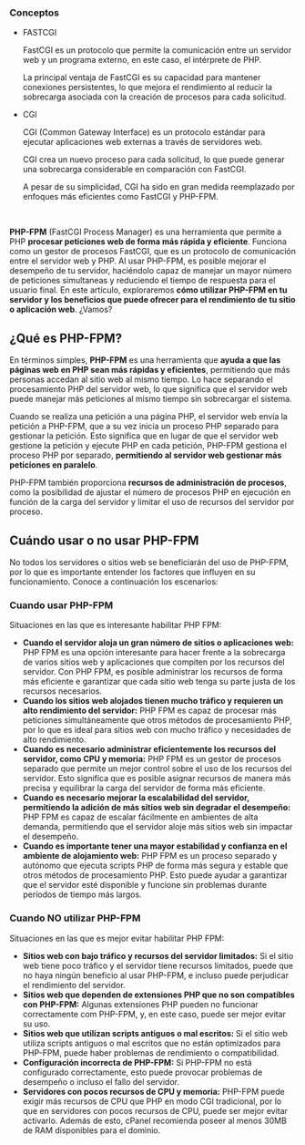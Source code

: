 ### **Conceptos**

  - FASTCGI

    FastCGI es un protocolo que permite la comunicación entre un servidor web y un programa externo, en este caso, el intérprete de PHP.

    La principal ventaja de FastCGI es su capacidad para mantener conexiones persistentes, lo que mejora el rendimiento al reducir la sobrecarga asociada con la creación de procesos para cada solicitud.

*   CGI

    CGI (Common Gateway Interface) es un protocolo estándar para ejecutar aplicaciones web externas a través de servidores web.

    CGI crea un nuevo proceso para cada solicitud, lo que puede generar una sobrecarga considerable en comparación con FastCGI.

    A pesar de su simplicidad, CGI ha sido en gran medida reemplazado por enfoques más eficientes como FastCGI y PHP-FPM.

<br>

**PHP-FPM** (FastCGI Process Manager) es una herramienta que permite a PHP **procesar peticiones web de forma más rápida y eficiente**. Funciona como un gestor de procesos FastCGI, que es un protocolo de comunicación entre el servidor web y PHP. Al usar PHP-FPM, es posible mejorar el desempeño de tu servidor, haciéndolo capaz de manejar un mayor número de peticiones simultaneas y reduciendo el tiempo de respuesta para el usuario final. En este artículo, exploraremos **cómo utilizar PHP-FPM en tu servidor y los beneficios que puede ofrecer para el rendimiento de tu sitio o aplicación web**. ¿Vamos? 

## **¿Qué es PHP-FPM?** 

En términos simples, **PHP-FPM** es una herramienta que **ayuda a que las páginas web en PHP sean más rápidas y eficientes**, permitiendo que más personas accedan al sitio web al mismo tiempo. Lo hace separando el procesamiento PHP del servidor web, lo que significa que el servidor web puede manejar más peticiones al mismo tiempo sin sobrecargar el sistema. 

Cuando se realiza una petición a una página PHP, el servidor web envía la petición a PHP-FPM, que a su vez inicia un proceso PHP separado para gestionar la petición. Esto significa que en lugar de que el servidor web gestione la petición y ejecute PHP en cada petición, PHP-FPM gestiona el proceso PHP por separado, **permitiendo al servidor web gestionar más peticiones en paralelo**. 

PHP-FPM también proporciona **recursos de administración de procesos**, como la posibilidad de ajustar el número de procesos PHP en ejecución en función de la carga del servidor y limitar el uso de recursos del servidor por proceso. 

##  **Cuándo usar o no usar PHP-FPM** 

No todos los servidores o sitios web se beneficiarán del uso de PHP-FPM, por lo que es importante entender los factores que influyen en su funcionamiento. Conoce a continuación los escenarios: 

### **Cuando usar PHP-FPM** 

Situaciones en las que es interesante habilitar PHP FPM: 

*   **Cuando el servidor aloja un gran número de sitios o aplicaciones web:** PHP FPM es una opción interesante para hacer frente a la sobrecarga de varios sitios web y aplicaciones que compiten por los recursos del servidor. Con PHP FPM, es posible administrar los recursos de forma más eficiente e garantizar que cada sitio web tenga su parte justa de los recursos necesarios. 
*   **Cuando los sitios web alojados tienen mucho tráfico y requieren un alto rendimiento del servidor:** PHP FPM es capaz de procesar más peticiones simultáneamente que otros métodos de procesamiento PHP, por lo que es ideal para sitios web con mucho tráfico y necesidades de alto rendimiento. 
*   **Cuando es necesario administrar eficientemente los recursos del servidor, como CPU y memoria:** PHP FPM es un gestor de procesos separado que permite un mejor control sobre el uso de los recursos del servidor. Esto significa que es posible asignar recursos de manera más precisa y equilibrar la carga del servidor de forma más eficiente. 
*   **Cuando es necesario mejorar la escalabilidad del servidor, permitiendo la adición de más sitios web sin degradar el desempeño:** PHP FPM es capaz de escalar fácilmente en ambientes de alta demanda, permitiendo que el servidor aloje más sitios web sin impactar el desempeño. 
*   **Cuando es importante tener una mayor estabilidad y confianza en el ambiente de alojamiento web:** PHP FPM es un proceso separado y autónomo que ejecuta scripts PHP de forma más segura y estable que otros métodos de procesamiento PHP. Esto puede ayudar a garantizar que el servidor esté disponible y funcione sin problemas durante períodos de tiempo más largos. 

### **Cuando NO utilizar PHP-FPM** 

Situaciones en las que es mejor evitar habilitar PHP FPM: 

*   **Sitios web con bajo tráfico y recursos del servidor limitados:** Si el sitio web tiene poco tráfico y el servidor tiene recursos limitados, puede que no haya ningún beneficio al usar PHP-FPM, e incluso puede perjudicar el rendimiento del servidor. 
*   **Sitios web que dependen de extensiones PHP que no son compatibles con PHP-FPM:** Algunas extensiones PHP pueden no funcionar correctamente com PHP-FPM, y, en este caso, puede ser mejor evitar su uso. 
*   **Sitios web que utilizan scripts antiguos o mal escritos:** Si el sitio web utiliza scripts antiguos o mal escritos que no están optimizados para PHP-FPM, puede haber problemas de rendimiento o compatibilidad. 
*   **Configuración incorrecta de PHP-FPM:** Si PHP-FPM no está configurado correctamente, esto puede provocar problemas de desempeño o incluso el fallo del servidor. 
*   **Servidores con pocos recursos de CPU y memoria:** PHP-FPM puede exigir más recursos de CPU que PHP en modo CGI tradicional, por lo que en servidores con pocos recursos de CPU, puede ser mejor evitar activarlo. Además de esto, cPanel recomienda poseer al menos 30MB de RAM disponibles para el dominio.
